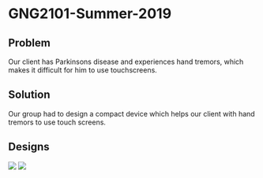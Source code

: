 # GNG2101-Summer-2019 

## Problem
Our client has Parkinsons disease and experiences hand tremors, which makes it difficult for him to use 
touchscreens. 

## Solution
Our group had to design a compact device which helps our client with hand tremors to use touch screens. 

## Designs

<img src = "https://imgur.com/rEN4Mgt.jpg"/>

<img src = "https://imgur.com/XSANN9Q.jpg"/>
